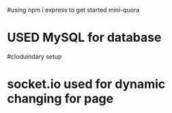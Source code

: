 #using npm i express to get started
mini-quora
# USED MySQL for database
#cloduindary setup
# socket.io used for dynamic changing for page



